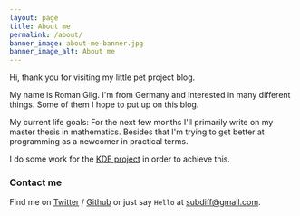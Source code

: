 ```yaml
---
layout: page
title: About me
permalink: /about/
banner_image: about-me-banner.jpg
banner_image_alt: About me
---
```


Hi, thank you for visiting my little pet project blog.

My name is Roman Gilg. I'm from Germany and interested in many different things. Some of them I hope to put up on this blog.

My current life goals: For the next few months I'll primarily write on my master thesis in mathematics. Besides that I'm trying to get better at programming as a newcomer in practical terms.

I do some work for the [KDE project][kde] in order to achieve this.

### Contact me

Find me on [Twitter][Twitter] / [Github][github] or just say `Hello` at [subdiff@gmail.com](subdiff@gmail.com).

[kde]: https://www.kde.org/
[twitter]: https://twitter.com/subdiff
[github]: https://github.com/subdiff
